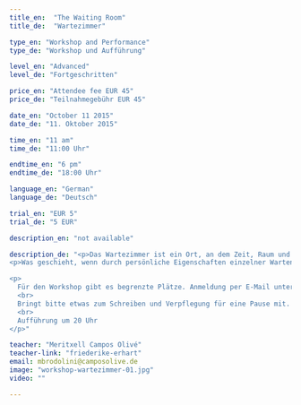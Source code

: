 ```yaml
---
title_en:  "The Waiting Room"
title_de:  "Wartezimmer"

type_en: "Workshop and Performance"
type_de: "Workshop und Aufführung"

level_en: "Advanced"
level_de: "Fortgeschritten"

price_en: "Attendee fee EUR 45"
price_de: "Teilnahmegebühr EUR 45"

date_en: "October 11 2015"
date_de: "11. Oktober 2015"

time_en: "11 am"
time_de: "11:00 Uhr"

endtime_en: "6 pm"
endtime_de: "18:00 Uhr"

language_en: "German"
language_de: "Deutsch"

trial_en: "EUR 5"
trial_de: "5 EUR"

description_en: "not available"

description_de: "<p>Das Wartezimmer ist ein Ort, an dem Zeit, Raum und menschliche Interaktion für jeden Einzelnen mit hoher Intensität spürbar werden. Die Anwesenden bewegen sich im klaren Rhythmus einer unbewusst vertrauten Choreographie, sie improvisieren im Fluss bekannter Handlungsabläufe. Das Personal ist jedoch zufällig zusammengewürfelt, wie eine einander unbekannte Reisegruppe verbringt man eine bestimmte Zeitspanne mit Fremden,als Beobachter und Darsteller gleichermaßen.</p>
<p>Was geschieht, wenn durch persönliche Eigenschaften einzelner Wartender oder durch äußere Ereignisse Brüche des erwarteten Ablaufes entstehen? Wie reagieren die Anwesenden in diesem Mikrokosmos auf unvorhersehbare Begegnungen und Situationen? Wie viele Aspekte ihrer persönlichen Geschichte, wie viel von den Erlebnissen des Alltags, von ihren Sorgen und Hoffnungen bringen die Wartenden in diese Miniatur-Manege? Welche Funktion übernehmen die Angestellten, sind sie mehr als nur die strukturell ordnende Hand der Effizienz und Professionalität?</p>

<p>
  Für den Workshop gibt es begrenzte Plätze. Anmeldung per E-Mail unter: mbrodolini@camposolive.de
  <br>
  Bringt bitte etwas zum Schreiben und Verpflegung für eine Pause mit.
  <br>
  Aufführung um 20 Uhr
</p>"

teacher: "Meritxell Campos Olivé"
teacher-link: "friederike-erhart"
email: mbrodolini@camposolive.de
image: "workshop-wartezimmer-01.jpg"
video: ""

---
```



